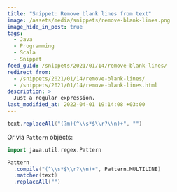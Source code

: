 ```yaml
---
title: "Snippet: Remove blank lines from text"
image: /assets/media/snippets/remove-blank-lines.png
image_hide_in_post: true
tags:
  - Java
  - Programming
  - Scala
  - Snippet
feed_guid: /snippets/2021/01/14/remove-blank-lines/
redirect_from:
  - /snippets/2021/01/14/remove-blank-lines/
  - /snippets/2021/01/14/remove-blank-lines.html
description: >
  Just a regular expression.
last_modified_at: 2022-04-01 19:14:08 +03:00
---
```


```scala
text.replaceAll("(?m)(^\\s*$\\r?\\n)+", "")
```

Or via `Pattern` objects:

```scala
import java.util.regex.Pattern

Pattern
  .compile("(^\\s*$\\r?\\n)+", Pattern.MULTILINE)
  .matcher(text)
  .replaceAll("")
```
